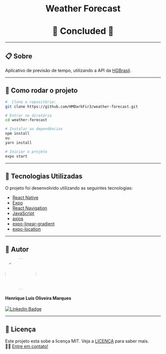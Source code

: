 <h1 align="center"> Weather Forecast</h1>

<h1 align="center">
  🚀 Concluded 🚀
</h1>

<hr>

## 📋 Sobre
Aplicativo de previsão de tempo, utilizando a API da [HGBrasil](https://hgbrasil.com).

<hr>

## 📂 Como rodar o projeto
```bash
#  Clone o repositório:
git clone https://github.com/HMDarkFir3/weather-forecast.git

# Entrar no diretório
cd weather-forecast

# Instalar as dependências
npm install  
ou
yarn install

# Iniciar o projeto
expo start
```

<hr>

## 🚀 Tecnologias Utilizadas

O projeto foi desenvolvido utilizando as seguintes tecnologias:

- [React Native](https://reactnative.dev)
- [Expo](https://expo.io)
- [React Navigation](https://reactnavigation.org)
- [JavaScript](https://developer.mozilla.org/pt-BR/docs/Web/JavaScript)
- [axios](https://github.com/axios/axios)
- [expo-linear-gradient](https://docs.expo.io/versions/latest/sdk/linear-gradient/)
- [expo-location](https://docs.expo.io/versions/latest/sdk/location/)

<hr>

## 🧑 Autor

<img style="border-radius: 50%;" src="https://github.com/HMDarkFir3.png" width="100px;" alt=""/>
 <h4>Henrique Luís Oliveira Marques</h4>

[![Linkedin Badge](https://img.shields.io/badge/-Henrique-blue?style=flat-square&logo=Linkedin&logoColor=white&link=https://www.linkedin.com/in/henrique-luís-oliveira-marques-3406361a7/)](https://www.linkedin.com/in/henrique-luís-oliveira-marques-3406361a7/) 

<hr>

## 📝 Licença
Este projeto esta sobe a licença MIT. Veja a [LICENÇA](./LICENSE) para saber mais. 
<br>
👋🏽 [Entre em contato!](https://www.linkedin.com/in/henrique-luís-oliveira-marques-3406361a7/)
